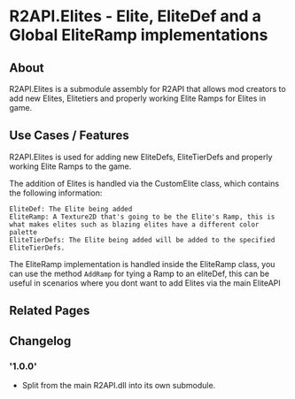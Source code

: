 # R2API.Elites - Elite, EliteDef and a Global EliteRamp implementations

## About

R2API.Elites is a submodule assembly for R2API that allows mod creators to add new Elites, Elitetiers and properly working Elite Ramps for Elites in game.

## Use Cases / Features

R2API.Elites is used for adding new EliteDefs, EliteTierDefs and properly working Elite Ramps to the game.

The addition of Elites is handled via the CustomElite class, which contains the following information:

    EliteDef: The Elite being added
    EliteRamp: A Texture2D that's going to be the Elite's Ramp, this is what makes elites such as blazing elites have a different color palette
    EliteTierDefs: The Elite being added will be added to the specified EliteTierDefs.

The EliteRamp implementation is handled inside the EliteRamp class, you can use the method ``AddRamp`` for tying a Ramp to an eliteDef, this can be useful in scenarios where you dont want to add Elites via the main EliteAPI

## Related Pages

## Changelog

### '1.0.0'
* Split from the main R2API.dll into its own submodule.
